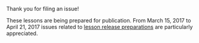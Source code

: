 Thank you for filing an issue! 

These lessons are being prepared for publication. From March 15, 2017 to April 21, 2017 issues related to [lesson release preparations](https://github.com/datacarpentry/lesson-release/blob/master/release-checklist.md) are particularly appreciated.